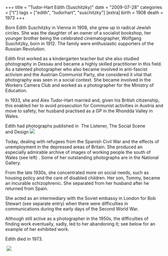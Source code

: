 +++
title = "Tudor-Hart Edith (Suschitzky)"
date = "2009-07-28"
categories = ["t"]
tags = ["edith", "tudorhart", "suschitzky"]
[extra]
birth = 1908
death = 1973
+++

Born Edith Suschitzky in Vienna in 1908, she grew up in radical Jewish circles. She was the daughter of an owner of a socialist bookshop, her younger brother being the celebrated cinematographer, Wolfgang Suschitzky, born in 1912. The family were enthusiastic supporters of the Russian Revolution.

Edith first worked as a kindergarten teacher but she also studied photography in Dessau and became a highly skilled practitioner in this field. As a talented photographer who also became involved in anti-fascist activism and the Austrian Communist Party, she considered it vital that photography was seen in a social context. She became involved in the Workers Camera Club and worked as a photographer for the Ministry of Education.

In 1933, she and Alex Tudor-Hart married and, given his British citizenship, this enabled her to avoid prosecution for Communist activities in Austria and move to safety, her husband practised as a GP in the Rhondda Valley in Wales.

Edith had photographs published in  The Listener, The Social Scene and Design ![](http://79.170.40.183/grahamstevenson.me.uk/images/stories/tudor%20hart%20edith%20demonstration%20s%20wales.jpg)

Today, dealing with refugees from the Spanish Civil War and the effects of unemployment in the depressed areas of Britain. She produced an especially admirable archive of images of working people the south of Wales (see left) . Some of her outstanding photographs are in the National Gallery.

From the late 1930s, she concentrated more on social needs, such as housing policy and the care of disabled children. Her son, Tommy, became an incurable schizophrenic. She separated from her husband after he returned from Spain.

She acted as an intermediary with the Soviet embassy in London for Bob Stewart (see separate entry) when there were difficulties in communications during the early days of the Second World War.

Although still active as a photographer in the 1950s, the difficulties of finding work eventually, sadly, led to her abandoning it; see below for an example of her exhibited work.

Edith died in 1973.

 ![](http://79.170.40.183/grahamstevenson.me.uk/images/stories/tudor%20hart%20edith%20one%20of%20her%20pic.jpg)
